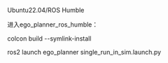 Ubuntu22.04/ROS Humble

进入ego_planner_ros_humble：

colcon build --symlink-install

ros2 launch ego_planner single_run_in_sim.launch.py 
